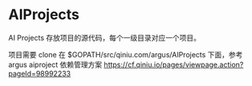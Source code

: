 # AIProjects

AI Projects 存放项目的源代码，每个一级目录对应一个项目。

项目需要 clone 在 $GOPATH/src/qiniu.com/argus/AIProjects 下面，参考 argus aiproject 依赖管理方案 https://cf.qiniu.io/pages/viewpage.action?pageId=98992233


